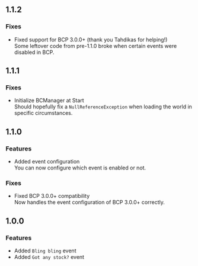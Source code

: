 ## 1.1.2

### Fixes

- Fixed support for BCP 3.0.0+ (thank you Tahdikas for helping!)<br/>
  Some leftover code from pre-1.1.0 broke when certain events were disabled in BCP.

## 1.1.1

### Fixes

- Initialize BCManager at Start<br/>
  Should hopefully fix a `NullReferenceException` when loading the world in specific circumstances.

## 1.1.0

### Features

- Added event configuration<br/>
  You can now configure which event is enabled or not.

### Fixes

- Fixed BCP 3.0.0+ compatibility<br/>
  Now handles the event configuration of BCP 3.0.0+ correctly.

## 1.0.0

### Features

- Added `Bling bling` event
- Added `Got any stock?` event